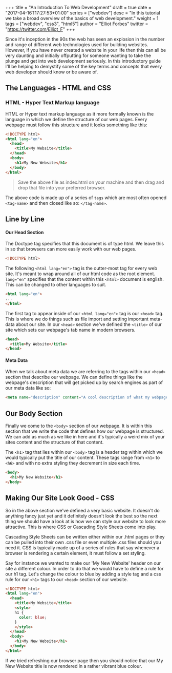 +++
title = "An Introduction To Web Development"
draft = true
date = "2017-04-16T17:27:53+01:00"
series = ["webdev"]
desc = "In this tutorial we take a broad overview of the basics of web development."
weight = 1
tags = ["webdev", "css3", "html5"]
author = "Elliot Forbes"
twitter = "https://twitter.com/Elliot_F"
+++

Since it's inception in the 90s the web has seen an explosion in the number and range of different web technologies used for building websites. However, if you have never created a website in your life then this can all be very daunting and initially offputting for someone wanting to take the plunge and get into web development seriously. In this introductory guide I'll be helping to demystify some of the key terms and concepts that every web developer should know or be aware of.

## The Languages - HTML and CSS


### HTML - Hyper Text Markup language

HTML or Hyper text markup language as it more formally known is the language in which we define the structure of our web pages. Every webpage must follow this structure and it looks something like this:

```html
<!DOCTYPE html>
<html lang="en">
  <head>
    <title>My Website</title>
  </head>
  <body>
    <h1>My New Website</h1>
  </body>
</html>
```

> Save the above file as index.html on your machine and then drag and drop that file into your preferred browser. 

The above code is made up of a series of `tags` which are most often opened `<tag-name>` and then closed like so: `</tag-name>`. 

## Line by Line 

#### Our Head Section

The Doctype tag specifies that this document is of type html. We leave this in so that browsers can more easily work with our web pages.

```html
<!DOCTYPE html>
```

The following `<html lang="en">` tag is the outter-most tag for every web site. It's meant to wrap around all of our html code as the root element. `lang="en"` specifies that the content within this `<html>` document is english. This can be changed to other languages to suit.

```html
<html lang="en">
...
</html>
```

The first tag to appear inside of our `<html lang="en">` tag is our `<head>` tag. This is where we do things such as file import and setting important meta-data about our site. In our `<head>` section we've  defined the `<title>` of our site which sets our webpage's tab name in modern browsers. 

```html
<head>
  <title>My Website</title>
</head>
```

#### Meta Data

When we talk about meta data we are referring to the tags within our `<head>` section that describe our webpage. We can define things like the webpage's description that will get picked up by search engines as part of our meta data like so:

```html
<meta name="description" content="A cool description of what my webpage contains">
```

## Our Body Section

Finally we come to the `<body>` section of our webpage. It is within this section that we write the code that defines how our webpage is structured. We can add as much as we like in here and it's typically a weird mix of your sites content and the structure of that content. 

The `<h1>` tag that lies within our `<body>` tag is a header tag within which we would typically put the title of our content. These tags range from `<h1>` to `<h6>` and with no extra styling they decrement in size each time.

```html
<body>
  <h1>My New Website</h1>
</body>
```

## Making Our Site Look Good - CSS

So in the above section we've defined a very basic website. It doesn't do anything fancy just yet and it definitely doesn't look the best so the next thing we should have a look at is how we can style our website to look more attractive. This is where CSS or Cascading Style Sheets come into play. 

Cascading Style Sheets can be written either within our .html pages or they can be pulled into their own .css file or even multiple .css files should you need it. CSS is typically made up of a series of rules that say whenever a browser is rendering a certain element, it must follow a set styling. 

Say for instance we wanted to make our 'My New Website' header on our site a different colour. In order to do that we would have to define a rule for our h1 tag. Let's change the colour to blue by adding a style tag and a css rule for our `<h1>` tags to our `<head>` section of our website. 

```html
<!DOCTYPE html>
<html lang="en">
  <head>
    <title>My Website</title>
    <style>
    h1 {
      color: blue;
    }
    </style>
  </head>
  <body>
    <h1>My New Website</h1>
  </body>
</html>
```

If we tried refreshing our browser page then you should notice that our My New Website title is now rendered in a rather vibrant blue colour. 